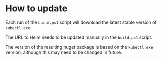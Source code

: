 # How to update

Each run of the `build.ps1` script will download the latest stable version of `kubectl.exe`.

The URL to Helm needs to be updated manually in the `build.ps1` script.

The version of the resulting nuget package is based on the `kubectl.exe` version, although this may need to be changed in future.